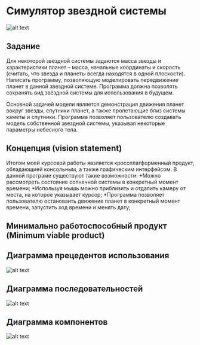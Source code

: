 # Симулятор звездной системы
![alt text](http://www.gamma72.ru/artcatalog/foto/m/b/32.jpg)

## Задание

Для некоторой звездной системы задаются масса звезды и характеристики планет – масса, начальные координаты и скорость (считать, что звезда и планеты всегда находятся в одной плоскости). Написать программу, позволяющую моделировать передвижение планет в данной звездной системе. Программа должна позволять сохранять вид звёздной системы для использования в будущем.

Основной задачей модели является демонстрация движения планет вокруг звезды, спутники планет, а также пролетающие близ системы каметы и спутники. Программа позволяет пользователю создавать модель собственной звездной системы, указывая некоторые параметры небесного тела.

## Концепция (vision statement)

Итогом моей курсовой работы явзляется кроссплатформенный продукт, обладающией консольным, а также графическим интерфейсом.
В данной програме существуют такие возможности:
  +Можно рассмотреть состояние солнечной системы в конкретный момент времени;
  *Используя мышь можно приблизить и отдалить камеру от места, на которое указывает курсор;
  *Программа позволяет пользователю остановаить движение планет в конкретный момент времени, запустить ход времени и менять дату;

## Минимально работоспособный продукт (Minimum viable product)

## Диаграмма прецедентов использования
![alt text]()
## Диаграмма последовательностей
![alt text]()
## Диаграмма компонентов
![alt text]()
